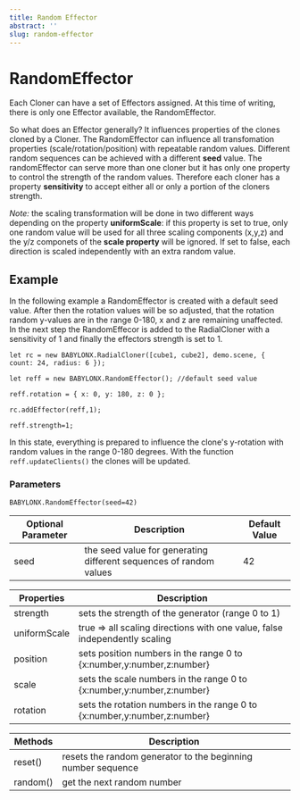 ```yaml
---
title: Random Effector
abstract: ''
slug: random-effector
---
```

# RandomEffector

Each Cloner can have a set of Effectors assigned. At this time of writing, there is only one Effector available, the RandomEffector.

So what does an Effector generally? It influences properties of the clones cloned by a Cloner. The RandomEffector can influence all transfomation properties (scale/rotation/position) with repeatable random values. Different random sequences can be achieved with a different **seed** value. The randomEffector can serve more than one cloner but it has only one property to control the strength of the random values. Therefore each cloner has a property **sensitivity** to accept either all or only a portion of the cloners strength. 

*Note:* the scaling transformation will be done in two different ways depending on the property **uniformScale**: if this property is set to true, only one random value will be used for all three scaling components (x,y,z) and the y/z componets of the **scale property** will be ignored. If set to false, each direction is scaled independently with an extra random value. 

## Example

In the following example a RandomEffector is created with a default seed value. After then the rotation values will be so adjusted, that the rotation random y-values are in the range 0-180, x and z are remaining unaffected. In the next step the RandomEffecor is added to the RadialCloner with a sensitivity of 1 and finally the effectors strength is set to 1.



`let rc = new BABYLONX.RadialCloner([cube1, cube2], demo.scene, { count: 24, radius: 6 });`

`let reff = new BABYLONX.RandomEffector(); //default seed value` 

`reff.rotation = { x: 0, y: 180, z: 0 }; `

`rc.addEffector(reff,1);`

`reff.strength=1;`

In this state, everything is prepared to influence the clone's y-rotation with random values in the range 0-180 degrees. With the function `reff.updateClients()` the clones will be updated. 

### Parameters
`BABYLONX.RandomEffector(seed=42)` 

Optional Parameter | Description | Default Value
-------------------|-------------|--------------
seed | the seed value for generating different sequences of random values  | 42 

Properties | Description 
------------|-------------
strength |sets the strength of the generator (range 0 to 1)
uniformScale| true => all scaling directions with one value, false independently scaling
position| sets position numbers in the range 0 to {x:number,y:number,z:number}
scale| sets  the scale numbers in the range 0 to {x:number,y:number,z:number} 
rotation| sets  the rotation numbers in the range 0 to {x:number,y:number,z:number}


Methods | Description 
------------|-------------
reset()| resets the random generator to the beginning number sequence 
random()| get the next random number
